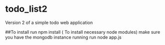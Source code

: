 # todo_list2
Version 2 of a simple todo web application

##To install
run npm install ( To install necessary node modules)
make sure you have the mongodb instance running
run node app.js


